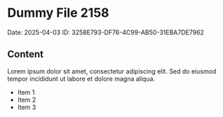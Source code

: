 # Dummy File 2158

Date: 2025-04-03
ID: 3258E793-DF76-4C99-AB50-31EBA7DE7962

## Content

Lorem ipsum dolor sit amet, consectetur adipiscing elit.
Sed do eiusmod tempor incididunt ut labore et dolore magna aliqua.

* Item 1
* Item 2
* Item 3
